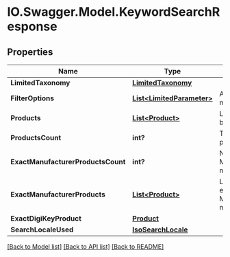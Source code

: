 # IO.Swagger.Model.KeywordSearchResponse
## Properties

Name | Type | Description | Notes
------------ | ------------- | ------------- | -------------
**LimitedTaxonomy** | [**LimitedTaxonomy**](LimitedTaxonomy.md) |  | [optional] 
**FilterOptions** | [**List&lt;LimitedParameter&gt;**](LimitedParameter.md) | Available filters for narrowing down results. | [optional] 
**Products** | [**List&lt;Product&gt;**](Product.md) | List of products returned by KeywordSearch | [optional] 
**ProductsCount** | **int?** | Total number of matching products found. | [optional] 
**ExactManufacturerProductsCount** | **int?** | Number of exact ManufacturerPartNumber matches. | [optional] 
**ExactManufacturerProducts** | [**List&lt;Product&gt;**](Product.md) | List of products that are exact ManufacturerPartNumber matches. | [optional] 
**ExactDigiKeyProduct** | [**Product**](Product.md) |  | [optional] 
**SearchLocaleUsed** | [**IsoSearchLocale**](IsoSearchLocale.md) |  | [optional] 

[[Back to Model list]](../README.md#documentation-for-models) [[Back to API list]](../README.md#documentation-for-api-endpoints) [[Back to README]](../README.md)

